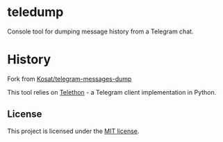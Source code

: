 # teledump
Console tool for dumping message history from a Telegram chat.


# History

Fork from [Kosat/telegram-messages-dump](https://github.com/Kosat/telegram-messages-dump)

This tool relies on [Telethon](https://github.com/LonamiWebs/Telethon) - a Telegram client implementation in Python.

## License
This project is licensed under the [MIT license](LICENSE).
